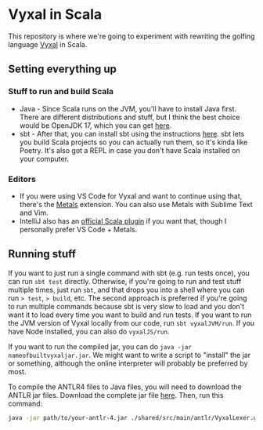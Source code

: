 # Vyxal in Scala

This repository is where we're going to experiment with rewriting the golfing language [Vyxal](https://github.com/Vyxal/Vyxal) in Scala.

## Setting everything up

### Stuff to run and build Scala

- Java - Since Scala runs on the JVM, you'll have to install Java first. There are different distributions and stuff, but I think the best choice would be OpenJDK 17, which you can get [here](https://jdk.java.net/17/).
- sbt - After that, you can install sbt using the instructions [here](https://www.scala-sbt.org/download.html). sbt lets you build Scala projects so you can actually run them, so it's kinda like Poetry. It's also got a REPL in case you don't have Scala installed on your computer.

### Editors

- If you were using VS Code for Vyxal and want to continue using that, there's the [Metals](https://scalameta.org/metals/docs/editors/vscode/) extension. You can also use Metals with Sublime Text and Vim.
- IntelliJ also has an [official Scala plugin](https://plugins.jetbrains.com/plugin/1347-scala) if you want that, though I personally prefer VS Code + Metals.

## Running stuff

If you want to just run a single command with sbt (e.g. run tests once), you can run `sbt test` directly. Otherwise, if you're going to run and test stuff multiple times, just run `sbt`, and that drops you into a shell where you can run `> test`, `> build`, etc. The second approach is preferred if you're going to run multiple commands because sbt is very slow to load and you don't want it to load every time you want to build and run tests. If you want to run the JVM version of Vyxal locally from our code, run `sbt vyxalJVM/run`. If you have Node installed, you can also do `vyxalJS/run`.

If you want to run the compiled jar, you can do `java -jar nameofbuiltvyxaljar.jar`. We might want to write a script to "install" the jar or something, although the online interpreter will probably be preferred by most.

To compile the ANTLR4 files to Java files, you will need to download the ANTLR jar files. Download the complete jar file [here](https://www.antlr.org/download.html). Then, run this command:

```bash
java -jar path/to/your-antlr-4.jar ./shared/src/main/antlr/VyxalLexer.g4 ./shared/src/main/antlr/VyxalParser.g4 -visitor -no-listener -encoding UTF-8 -package vyxal -o ./shared/src/main/scala/vyxal/antlr/ -Xexact-output-dir
```